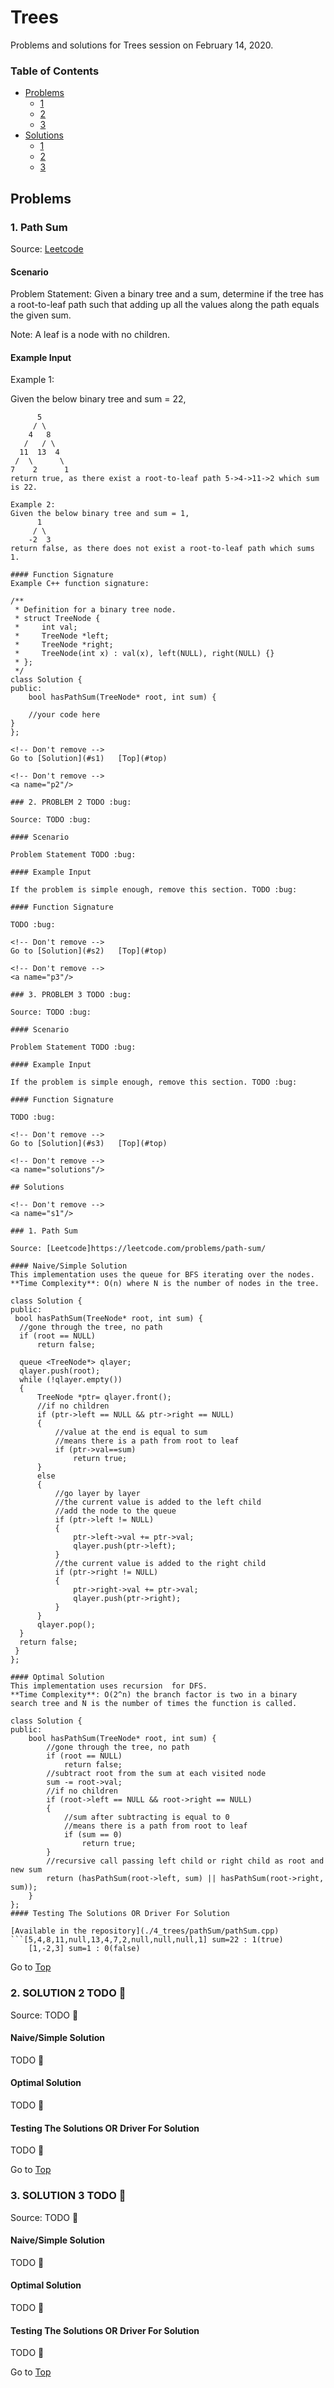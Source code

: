 <!-- Don't remove -->
<a name="top"/>

# Trees

Problems and solutions for Trees session on February 14, 2020.

### Table of Contents

* [Problems](#problems)
  * [1](#p1)
  * [2](#p2)
  * [3](#p3)
* [Solutions](#solutions)
  * [1](#s1)
  * [2](#s2)
  * [3](#s3)

<!-- Don't remove -->
<a name="problems"/>

## Problems

<a name="p1"/>

### 1. Path Sum

Source: [Leetcode](https://leetcode.com/problems/path-sum/)

#### Scenario

Problem Statement: Given a binary tree and a sum, determine if the tree has a root-to-leaf path such that adding up all the values along the path equals the given sum.

Note: A leaf is a node with no children.

#### Example Input
Example 1:

Given the below binary tree and sum = 22,

```
      5
     / \
    4   8
   /   / \
  11  13  4
 /  \      \
7    2      1
return true, as there exist a root-to-leaf path 5->4->11->2 which sum is 22.

Example 2:
Given the below binary tree and sum = 1,
      1
     / \
    -2  3
return false, as there does not exist a root-to-leaf path which sums 1.

#### Function Signature
Example C++ function signature:

/**
 * Definition for a binary tree node.
 * struct TreeNode {
 *     int val;
 *     TreeNode *left;
 *     TreeNode *right;
 *     TreeNode(int x) : val(x), left(NULL), right(NULL) {}
 * };
 */
class Solution {
public:
    bool hasPathSum(TreeNode* root, int sum) {

    //your code here
}
};

<!-- Don't remove -->
Go to [Solution](#s1)   [Top](#top)

<!-- Don't remove -->
<a name="p2"/>

### 2. PROBLEM 2 TODO :bug:

Source: TODO :bug:

#### Scenario

Problem Statement TODO :bug:

#### Example Input

If the problem is simple enough, remove this section. TODO :bug:

#### Function Signature

TODO :bug:

<!-- Don't remove -->
Go to [Solution](#s2)   [Top](#top)

<!-- Don't remove -->
<a name="p3"/>

### 3. PROBLEM 3 TODO :bug:

Source: TODO :bug:

#### Scenario

Problem Statement TODO :bug:

#### Example Input

If the problem is simple enough, remove this section. TODO :bug:

#### Function Signature

TODO :bug:

<!-- Don't remove -->
Go to [Solution](#s3)   [Top](#top)

<!-- Don't remove -->
<a name="solutions"/>

## Solutions

<!-- Don't remove -->
<a name="s1"/>

### 1. Path Sum

Source: [Leetcode]https://leetcode.com/problems/path-sum/

#### Naive/Simple Solution
This implementation uses the queue for BFS iterating over the nodes.
**Time Complexity**: O(n) where N is the number of nodes in the tree.

class Solution {
public:
 bool hasPathSum(TreeNode* root, int sum) {
  //gone through the tree, no path
  if (root == NULL)
	  return false;
 
  queue <TreeNode*> qlayer;
  qlayer.push(root);
  while (!qlayer.empty())
  {
	  TreeNode *ptr= qlayer.front();
	  //if no children
	  if (ptr->left == NULL && ptr->right == NULL)
	  {
		  //value at the end is equal to sum
		  //means there is a path from root to leaf 
		  if (ptr->val==sum)
			  return true;
	  }
	  else
	  {
		  //go layer by layer
		  //the current value is added to the left child
		  //add the node to the queue
		  if (ptr->left != NULL)
		  {
			  ptr->left->val += ptr->val;
			  qlayer.push(ptr->left);
		  }
		  //the current value is added to the right child
		  if (ptr->right != NULL)
		  {
			  ptr->right->val += ptr->val;
			  qlayer.push(ptr->right);
		  }
	  }
	  qlayer.pop();
  }
  return false;
 }
};

#### Optimal Solution
This implementation uses recursion  for DFS.
**Time Complexity**: O(2^n) the branch factor is two in a binary search tree and N is the number of times the function is called.

class Solution {
public:
	bool hasPathSum(TreeNode* root, int sum) {
		//gone through the tree, no path
		if (root == NULL)
			return false;
		//subtract root from the sum at each visited node
		sum -= root->val;
		//if no children
		if (root->left == NULL && root->right == NULL)
		{
			//sum after subtracting is equal to 0
			//means there is a path from root to leaf 
			if (sum == 0)
				return true;
		}
		//recursive call passing left child or right child as root and new sum
		return (hasPathSum(root->left, sum) || hasPathSum(root->right, sum));
	}
};
#### Testing The Solutions OR Driver For Solution

[Available in the repository](./4_trees/pathSum/pathSum.cpp)
```[5,4,8,11,null,13,4,7,2,null,null,null,1] sum=22 : 1(true)
    [1,-2,3] sum=1 : 0(false)
```
<!-- Don't remove -->
Go to [Top](#top)

<!-- Don't remove -->
<a name="s2"/>

### 2. SOLUTION 2 TODO :bug:

Source: TODO :bug:

#### Naive/Simple Solution

TODO :bug:

#### Optimal Solution

TODO :bug:

#### Testing The Solutions OR Driver For Solution

TODO :bug:

<!-- Don't remove -->
Go to [Top](#top)

<!-- Don't remove -->
<a name="s3"/>

### 3. SOLUTION 3 TODO :bug:

Source: TODO :bug:

#### Naive/Simple Solution 

TODO :bug:

#### Optimal Solution

TODO :bug:

#### Testing The Solutions OR Driver For Solution

TODO :bug:

<!-- Don't remove -->
Go to [Top](#top)
